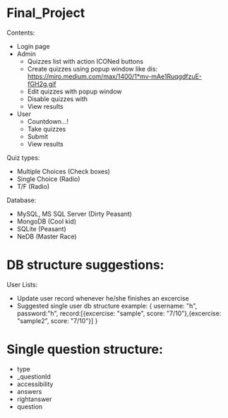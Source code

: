 # Final_Project
 Contents:
  - Login page
  - Admin
    - Quizzes list with action ICONed buttons
    - Create quizzes using popup window like dis: https://miro.medium.com/max/1400/1*mv-mAe1RuqgdfzuE-fGH2g.gif
    - Edit quizzes with popup window
    - Disable quizzes with
    - View results
  - User
    - Countdown...!
    - Take quizzes
    - Submit
    - View results

Quiz types:
  - Multiple Choices (Check boxes)
  - Single Choice (Radio)
  - T/F (Radio)

Database:
  - MySQL, MS SQL Server (Dirty Peasant)
  - MongoDB (Cool kid)
  - SQLite (Peasant)
  - NeDB (Master Race)

# DB structure suggestions:
User Lists:
  - Update user record whenever he/she finishes an excercise
  - Suggested single user db structure example: 
  {
    username: "h",
    password:"h", 
    record:[{excercise: "sample", score: "7/10"},{excercise: "sample2", score: "7/10"}]
  }

# Single question structure:
- type
- _questionId
- accessibility
- answers
- rightanswer
- question